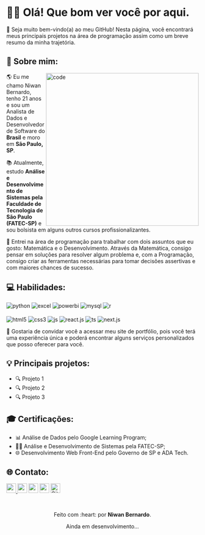 <h1>👋🏻 Olá! Que bom ver você por aqui.</h1>
<p>🎉 Seja muito bem-vindo(a) ao meu GitHub! Nesta página, você encontrará meus principais projetos na área de programação assim como um breve resumo da minha trajetória.</p> 

<h2>👾 Sobre mim: </h2>
<img src="https://i.pinimg.com/originals/7d/07/a2/7d07a255678962d30d8717dcf5dbd266.gif" min-width="400px" max-width="400px" width="400px" align="right" alt="code">
<p allign="left">🌎 Eu me chamo Niwan Bernardo, tenho 21 anos e sou um Analista de Dados e Desenvolvedor de Software do <b>Brasil</b> e moro em <b>São Paulo, SP</b>.</p>
<p allign="left">📚 Atualmente, estudo <b>Análise e Desenvolvimento de Sistemas pela Faculdade de Tecnologia de São Paulo (FATEC-SP)</b> e sou bolsista em alguns outros cursos profissionalizantes. </p>
<p allign="left">🚀 Entrei na área de programação para trabalhar com dois assuntos que eu gosto: Matemática e o Desenvolvimento. Através da Matemática, consigo pensar em soluções para resolver algum problema e, com a Programação, consigo criar as ferramentas necessárias para tomar decisões assertivas e com maiores chances de sucesso.</p>

<h2>💻 Habilidades: </h2>
<p>
<img align="center" alt="python" src="https://img.shields.io/badge/Python-14354C?style=for-the-badge&logo=python&logoColor=white"/>
<img align="center" alt="excel" src="https://img.shields.io/badge/Microsoft_Excel-217346?style=for-the-badge&logo=microsoft-excel&logoColor=white"/>
<img align="center" alt="powerbi" src="https://img.shields.io/badge/power_bi-F2C811?style=for-the-badge&logo=powerbi&logoColor=black"/>
<img align="center" alt="mysql" src="https://img.shields.io/badge/mysql-%2300f.svg?style=for-the-badge&logo=mysql&logoColor=white"/>
<img align="center" alt="r" src="https://img.shields.io/badge/r-%23276DC3.svg?style=for-the-badge&logo=r&logoColor=white"/>
<br>
<br>
<img align="center" alt="html5" src="https://img.shields.io/badge/HTML5-E34F26?style=for-the-badge&logo=html5&logoColor=white" />
<img align="center" alt="css3" src="https://img.shields.io/badge/CSS3-1572B6?style=for-the-badge&logo=css3&logoColor=white" />
<img align="center" alt="js" src="https://img.shields.io/badge/JavaScript-F7DF1E?style=for-the-badge&logo=javascript&logoColor=black" /> 
<img align="center" alt="react.js" src="https://img.shields.io/badge/React-20232A?style=for-the-badge&logo=react&logoColor=61DAFB" />
<img align="center" alt="ts" src="https://img.shields.io/static/v1?style=for-the-badge&message=TypeScript&color=3178C6&logo=TypeScript&logoColor=FFFFFF&label=" /> 
<img align="center" alt="next.js" src="https://img.shields.io/badge/Next-black?style=for-the-badge&logo=next.js&logoColor=white" />
</p>

<p>💼 Gostaria de convidar você a acessar meu site de portfólio, pois você terá uma experiência única e poderá encontrar alguns serviços personalizados que posso oferecer para você.</p>

<h2>💡 Principais projetos:</h2>
<ul>
    <li>🔍 Projeto 1</li>
    <li>🔍 Projeto 2</li>
    <li>🔍 Projeto 3</li>
</ul>

<h2>🎓 Certificações: </h2>
<ul>
    <li>📊 Análise de Dados pelo Google Learning Program;</li>
    <li>👨‍💻 Análise e Desenvolvimento de Sistemas pela FATEC-SP;</li>
    <li>🌐 Desenvolvimento Web Front-End pelo Governo de SP e ADA Tech.</li>
</ul>

<h2>🌐 Contato: </h2>
<p>
<a href="https://www.linkedin.com/in/niwanbernardo"><img src="https://img.shields.io/badge/linkedin-%230077B5.svg?&style=for-the-badge&logo=linkedin&logoColor=white" height=25> </a>
<a href="https://api.whatsapp.com/send?phone=5511991359164" target="_blank"><img src="https://img.shields.io/badge/WhatsApp-25D366?style=for-the-badge&logo=whatsapp&logoColor=white" target="_blank" height=25></a>
<a href="https://www.instagram.com/devniwan/"><img src="https://img.shields.io/badge/instagram-%23E4405F.svg?&style=for-the-badge&logo=instagram&logoColor=white" height=25></a> <a href="https://www.youtube.com"><img src="https://img.shields.io/badge/YouTube-%23FF0000.svg?style=for-the-badge&logo=YouTube&logoColor=white" height=25></a>
<a href="https://github.com/devniwan" target="_blank"><img alt="Github" src="https://img.shields.io/badge/GitHub-%2312100E.svg?&style=for-the-badge&logo=Github&logoColor=white" height=25 /></a>
</p>

<br>

<div align="center">
  <p>Feito com :heart: por <b>Niwan Bernardo</b>.</p>
  <p>Ainda em desenvolvimento...</p>
</div>

